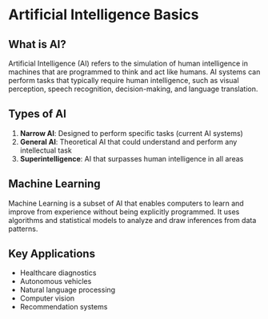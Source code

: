 # Artificial Intelligence Basics

## What is AI?
Artificial Intelligence (AI) refers to the simulation of human intelligence in machines that are programmed to think and act like humans. AI systems can perform tasks that typically require human intelligence, such as visual perception, speech recognition, decision-making, and language translation.

## Types of AI
1. **Narrow AI**: Designed to perform specific tasks (current AI systems)
2. **General AI**: Theoretical AI that could understand and perform any intellectual task
3. **Superintelligence**: AI that surpasses human intelligence in all areas

## Machine Learning
Machine Learning is a subset of AI that enables computers to learn and improve from experience without being explicitly programmed. It uses algorithms and statistical models to analyze and draw inferences from data patterns.

## Key Applications
- Healthcare diagnostics
- Autonomous vehicles
- Natural language processing
- Computer vision
- Recommendation systems